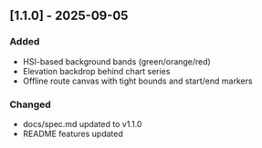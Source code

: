 ## [1.1.0] - 2025-09-05
### Added
- HSI-based background bands (green/orange/red)
- Elevation backdrop behind chart series
- Offline route canvas with tight bounds and start/end markers

### Changed
- docs/spec.md updated to v1.1.0
- README features updated
